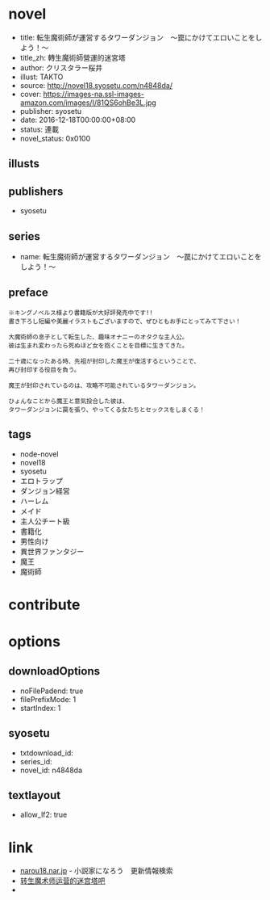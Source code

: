 # novel

- title: 転生魔術師が運営するタワーダンジョン　～罠にかけてエロいことをしよう！～
- title_zh: 轉生魔術師營運的迷宮塔
- author: クリスタラー桜井
- illust: TAKTO
- source: http://novel18.syosetu.com/n4848da/
- cover: https://images-na.ssl-images-amazon.com/images/I/81QS6ohBe3L.jpg
- publisher: syosetu
- date: 2016-12-18T00:00:00+08:00
- status: 連載
- novel_status: 0x0100

## illusts


## publishers

- syosetu

## series

- name: 転生魔術師が運営するタワーダンジョン　～罠にかけてエロいことをしよう！～

## preface


```
※キングノベルス様より書籍版が大好評発売中です!!
書き下ろし短編や美麗イラストもございますので、ぜひともお手にとってみて下さい！

大魔術師の息子として転生した、趣味オナニーのオタクな主人公。
彼は生まれ変わったら死ぬほど女を抱くことを目標に生きてきた。

二十歳になったある時、先祖が封印した魔王が復活するということで、
再び封印する役目を負う。

魔王が封印されているのは、攻略不可能されているタワーダンジョン。

ひょんなことから魔王と意気投合した彼は、
タワーダンジョンに罠を張り、やってくる女たちとセックスをしまくる！
```

## tags

- node-novel
- novel18
- syosetu
- エロトラップ
- ダンジョン経営
- ハーレム
- メイド
- 主人公チート級
- 書籍化
- 男性向け
- 異世界ファンタジー
- 魔王
- 魔術師

# contribute


# options

## downloadOptions

- noFilePadend: true
- filePrefixMode: 1
- startIndex: 1

## syosetu

- txtdownload_id:
- series_id:
- novel_id: n4848da

## textlayout

- allow_lf2: true

# link

- [narou18.nar.jp](https://narou18.nar.jp/search.php?text=n4848da&novel=all&genre=all&new_genre=all&length=0&down=0&up=100) - 小説家になろう　更新情報検索
- [转生魔术师运营的迷宫塔吧](https://tieba.baidu.com/f?kw=%E8%BD%AC%E7%94%9F%E9%AD%94%E6%9C%AF%E5%B8%88%E8%BF%90%E8%90%A5%E7%9A%84%E8%BF%B7%E5%AE%AB%E5%A1%94&ie=utf-8 "转生魔术师运营的迷宫塔")
- 

